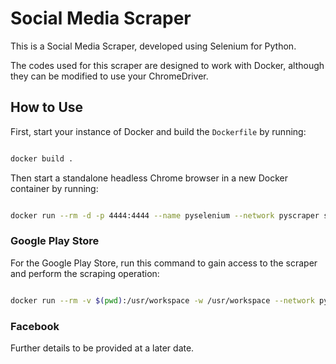 # Social Media Scraper

This is a Social Media Scraper, developed using Selenium for Python.

The codes used for this scraper are designed to work with Docker, although they can be modified to use your ChromeDriver.

## How to Use

First, start your instance of Docker and build the `Dockerfile` by running:

``` bash

docker build .
```

Then start a standalone headless Chrome browser in a new Docker container by running:

``` bash

docker run --rm -d -p 4444:4444 --name pyselenium --network pyscraper selenium/standalone-chrome
```

### Google Play Store

For the Google Play Store, run this command to gain access to the scraper and perform the scraping operation:

``` bash

docker run --rm -v $(pwd):/usr/workspace -w /usr/workspace --network pyscraper py-selenium python gplay-scraper.py -t 200 -a com.grabtaxi.passenger -f gplay_grab
```

### Facebook

Further details to be provided at a later date.